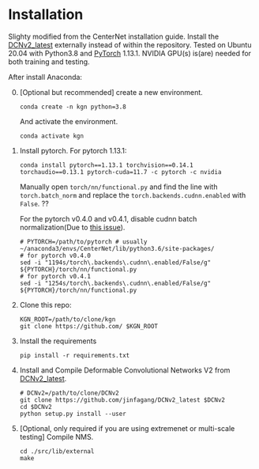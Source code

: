 # Installation

Slighty modified from the CenterNet installation guide. Install the [DCNv2_latest](https://github.com/jinfagang/DCNv2_latest) externally instead of within the repository. Tested on Ubuntu 20.04 with Python3.8 and [PyTorch]((http://pytorch.org/)) 1.13.1. NVIDIA GPU(s) is(are) needed for both training and testing.


After install Anaconda:

0. [Optional but recommended] create a new environment. 

    ~~~
    conda create -n kgn python=3.8
    ~~~
    And activate the environment.
    
    ~~~
    conda activate kgn
    ~~~

1. Install pytorch. For pytorch 1.13.1:

    ~~~
    conda install pytorch==1.13.1 torchvision==0.14.1 torchaudio==0.13.1 pytorch-cuda=11.7 -c pytorch -c nvidia
    ~~~
    
    Manually open `torch/nn/functional.py` and find the line with `torch.batch_norm` and replace the `torch.backends.cudnn.enabled` with `False`. ??
    
    For the pytorch v0.4.0 and v0.4.1, disable cudnn batch normalization(Due to [this issue](https://github.com/xingyizhou/pytorch-pose-hg-3d/issues/16)).
    
     ~~~
    # PYTORCH=/path/to/pytorch # usually ~/anaconda3/envs/CenterNet/lib/python3.6/site-packages/
    # for pytorch v0.4.0
    sed -i "1194s/torch\.backends\.cudnn\.enabled/False/g" ${PYTORCH}/torch/nn/functional.py
    # for pytorch v0.4.1
    sed -i "1254s/torch\.backends\.cudnn\.enabled/False/g" ${PYTORCH}/torch/nn/functional.py
     ~~~
    
3. Clone this repo:

    ~~~
    KGN_ROOT=/path/to/clone/kgn
    git clone https://github.com/ $KGN_ROOT
    ~~~


4. Install the requirements

    ~~~
    pip install -r requirements.txt
    ~~~
    
5. Install and Compile Deformable Convolutional Networks V2 from [DCNv2_latest](https://github.com/jinfagang/DCNv2_latest). 

    ~~~
    # DCNv2=/path/to/clone/DCNv2
    git clone https://github.com/jinfagang/DCNv2_latest $DCNv2
    cd $DCNv2
    python setup.py install --user
    ~~~
    
6. [Optional, only required if you are using extremenet or multi-scale testing] Compile NMS.

    ~~~
    cd ./src/lib/external
    make
    ~~~
